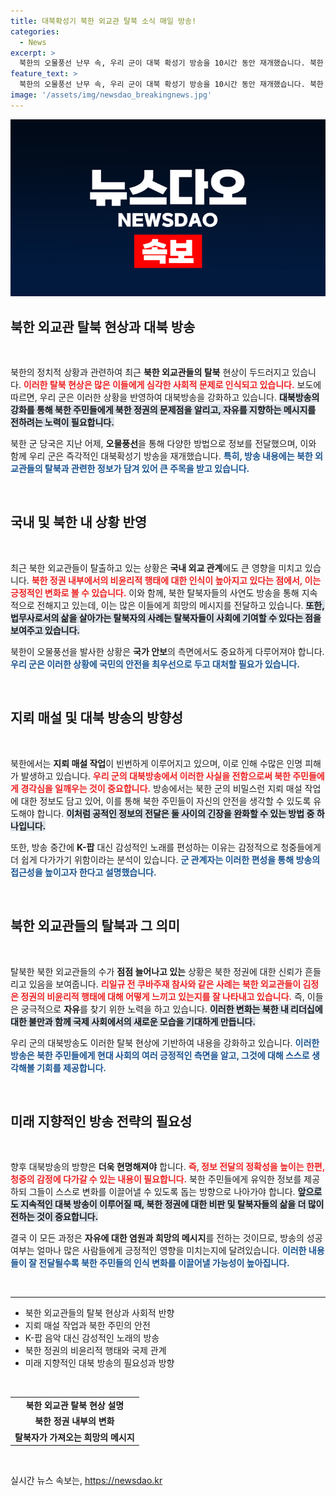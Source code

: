 ```yaml
---
title: 대북확성기 북한 외교관 탈북 소식 매일 방송!
categories:
  - News
excerpt: >
  북한의 오물풍선 난무 속, 우리 군이 대북 확성기 방송을 10시간 동안 재개했습니다. 북한 외교관 탈북 소식과 K팝 대신 감성을 담은 방송 내용, 이 모든 것을 지금 확인하세요!
feature_text: >
  북한의 오물풍선 난무 속, 우리 군이 대북 확성기 방송을 10시간 동안 재개했습니다. 북한 외교관 탈북 소식과 K팝 대신 감성을 담은 방송 내용, 이 모든 것을 지금 확인하세요!
image: '/assets/img/newsdao_breakingnews.jpg'
---
```


<p><img src="/assets/img/newsdao_breakingnews.jpg" alt="ranknews 속보" /></p>

<h2 data-ke-size="size26">북한 외교관 탈북 현상과 대북 방송</h2>

<p data-ke-size="size16">&nbsp;</p>

<p>북한의 정치적 상황과 관련하여 최근 <strong>북한 외교관들의 탈북</strong> 현상이 두드러지고 있습니다. <b><span style="color: #ee2323;">이러한 탈북 현상은 많은 이들에게 심각한 사회적 문제로 인식되고 있습니다.</span></b> 보도에 따르면, 우리 군은 이러한 상황을 반영하여 대북방송을 강화하고 있습니다. <b><span style="background-color: #21538527;">대북방송의 강화를 통해 북한 주민들에게 북한 정권의 문제점을 알리고, 자유를 지향하는 메시지를 전하려는 노력이 필요합니다.</span></b> </p>

<p>북한 군 당국은 지난 어제, <strong>오물풍선</strong>을 통해 다양한 방법으로 정보를 전달했으며, 이와 함께 우리 군은 즉각적인 대북확성기 방송을 재개했습니다. <b><span style="color: #1a5490;">특히, 방송 내용에는 북한 외교관들의 탈북과 관련한 정보가 담겨 있어 큰 주목을 받고 있습니다.</span></b></p>

<p data-ke-size="size16">&nbsp;</p>

<h2 data-ke-size="size26">국내 및 북한 내 상황 반영</h2>

<p data-ke-size="size16">&nbsp;</p>

<p>최근 북한 외교관들이 탈출하고 있는 상황은 <strong>국내 외교 관계</strong>에도 큰 영향을 미치고 있습니다. <b><span style="color: #ee2323;">북한 정권 내부에서의 비윤리적 행태에 대한 인식이 높아지고 있다는 점에서, 이는 긍정적인 변화로 볼 수 있습니다.</span></b> 이와 함께, 북한 탈북자들의 사연도 방송을 통해 지속적으로 전해지고 있는데, 이는 많은 이들에게 희망의 메시지를 전달하고 있습니다. <b><span style="background-color: #21538527;">또한, 법무사로서의 삶을 살아가는 탈북자의 사례는 탈북자들이 사회에 기여할 수 있다는 점을 보여주고 있습니다.</span></b></p>

<p>북한이 오물풍선을 발사한 상황은 <strong>국가 안보</strong>의 측면에서도 중요하게 다루어져야 합니다. <b><span style="color: #1a5490;">우리 군은 이러한 상황에 국민의 안전을 최우선으로 두고 대처할 필요가 있습니다.</span></b> </p>

<p data-ke-size="size16">&nbsp;</p>

<h2 data-ke-size="size26">지뢰 매설 및 대북 방송의 방향성</h2>

<p data-ke-size="size16">&nbsp;</p>

<p>북한에서는 <strong>지뢰 매설 작업</strong>이 빈번하게 이루어지고 있으며, 이로 인해 수많은 인명 피해가 발생하고 있습니다. <b><span style="color: #ee2323;">우리 군의 대북방송에서 이러한 사실을 전함으로써 북한 주민들에게 경각심을 일깨우는 것이 중요합니다.</span></b> 방송에서는 북한 군의 비밀스런 지뢰 매설 작업에 대한 정보도 담고 있어, 이를 통해 북한 주민들이 자신의 안전을 생각할 수 있도록 유도해야 합니다. <b><span style="background-color: #21538527;">이처럼 공적인 정보의 전달은 둘 사이의 긴장을 완화할 수 있는 방법 중 하나입니다.</span></b></p>

<p>또한, 방송 중간에 <strong>K-팝</strong> 대신 감성적인 노래를 편성하는 이유는 감정적으로 청중들에게 더 쉽게 다가가기 위함이라는 분석이 있습니다. <b><span style="color: #1a5490;">군 관계자는 이러한 편성을 통해 방송의 접근성을 높이고자 한다고 설명했습니다.</span></b></p>

<p data-ke-size="size16">&nbsp;</p>

<h2 data-ke-size="size26">북한 외교관들의 탈북과 그 의미</h2>

<p data-ke-size="size16">&nbsp;</p>

<p>탈북한 북한 외교관들의 수가 <strong>점점 늘어나고 있는</strong> 상황은 북한 정권에 대한 신뢰가 흔들리고 있음을 보여줍니다. <b><span style="color: #ee2323;">리일규 전 쿠바주재 참사와 같은 사례는 북한 외교관들이 김정은 정권의 비윤리적 행태에 대해 어떻게 느끼고 있는지를 잘 나타내고 있습니다.</span></b> 즉, 이들은 궁극적으로 <strong>자유</strong>를 찾기 위한 노력을 하고 있습니다. <b><span style="background-color: #21538527;">이러한 변화는 북한 내 리더십에 대한 불만과 함께 국제 사회에서의 새로운 모습을 기대하게 만듭니다.</span></b></p>

<p>우리 군의 대북방송도 이러한 탈북 현상에 기반하여 내용을 강화하고 있습니다. <b><span style="color: #1a5490;">이러한 방송은 북한 주민들에게 현대 사회의 여러 긍정적인 측면을 알고, 그것에 대해 스스로 생각해볼 기회를 제공합니다.</span></b></p>

<p data-ke-size="size16">&nbsp;</p>

<h2 data-ke-size="size26">미래 지향적인 방송 전략의 필요성</h2>

<p data-ke-size="size16">&nbsp;</p>

<p>향후 대북방송의 방향은 <strong>더욱 현명해져야</strong> 합니다. <b><span style="color: #ee2323;">즉, 정보 전달의 정확성을 높이는 한편, 청중의 감정에 다가갈 수 있는 내용이 필요합니다.</span></b> 북한 주민들에게 유익한 정보를 제공하되 그들이 스스로 변화를 이끌어낼 수 있도록 돕는 방향으로 나아가야 합니다. <b><span style="background-color: #21538527;">앞으로도 지속적인 대북 방송이 이루어질 때, 북한 정권에 대한 비판 및 탈북자들의 삶을 더 많이 전하는 것이 중요합니다.</span></b></p>

<p>결국 이 모든 과정은 <strong>자유에 대한 염원과 희망의 메시지</strong>를 전하는 것이므로, 방송의 성공 여부는 얼마나 많은 사람들에게 긍정적인 영향을 미치는지에 달려있습니다. <b><span style="color: #1a5490;">이러한 내용들이 잘 전달될수록 북한 주민들의 인식 변화를 이끌어낼 가능성이 높아집니다.</span></b></p>

<p data-ke-size="size16">&nbsp;</p>

<hr>

<ul>
    <li>북한 외교관들의 탈북 현상과 사회적 반향</li>
    <li>지뢰 매설 작업과 북한 주민의 안전</li>
    <li>K-팝 음악 대신 감성적인 노래의 방송</li>
    <li>북한 정권의 비윤리적 행태와 국제 관계</li>
    <li>미래 지향적인 대북 방송의 필요성과 방향</li>
</ul>

<p data-ke-size="size16">&nbsp;</p>

<table style="width: 100%; border-collapse: collapse;">
    <tr>
        <td style="text-align: center; height: 17px;"><b>북한 외교관 탈북 현상 설명</b></td>
    </tr>
    <tr>
        <td style="text-align: center; height: 17px;"><b>북한 정권 내부의 변화</b></td>
    </tr>
    <tr>
        <td style="text-align: center; height: 17px;"><b>탈북자가 가져오는 희망의 메시지</b></td>
    </tr>
</table>

<p data-ke-size="size16">&nbsp;</p>
실시간 뉴스 속보는, <a href="https://newsdao.kr" rel="dofollow">https://newsdao.kr</a>


